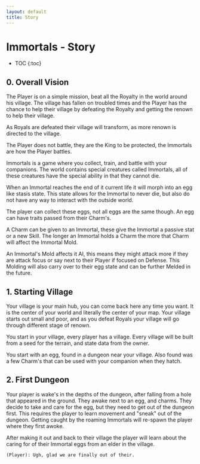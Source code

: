 ```yaml
---
layout: default
title: Story
---
```


# Immortals - Story

-   TOC
{:toc}

## 0. Overall Vision

The Player is on a simple mission, beat all the Royalty in the world around his village. The village has fallen on troubled times and the Player has the chance to help their village by defeating the Royalty and getting the renown to help their village.

As Royals are defeated their village will transform, as more renown is directed to the village.

The Player does not battle, they are the King to be protected, the Immortals are how the Player battles.

Immortals is a game where you collect, train, and battle with your companions. The world contains special creatures called Immortals, all of these creatures have the special ability in that they cannot die.

When an Immortal reaches the end of it current life it will morph into an egg like stasis state. This state allows for the Immortal to never die, but also do not have any way to interact with the outside world.

The player can collect these eggs, not all eggs are the same though. An egg can have traits passed from their Charm's.

A Charm can be given to an Immortal, these give the Immortal a passive stat or a new Skill. The longer an Immortal holds a Charm the more that Charm will affect the Immortal Mold.

An Immortal's Mold affects it AI, this means they might attack more if they are attack focus or say next to their Player if focused on Defense. This Molding will also carry over to their egg state and can be further Melded in the future.

## 1. Starting Village

Your village is your main hub, you can come back here any time you want. It is the center of your world and literally the center of your map. Your village starts out small and poor, and as you defeat Royals your village will go through different stage of renown.

You start in your village, every player has a village. Every village will be built from a seed for the terrain, and state data from the owner.

You start with an egg, found in a dungeon near your village. Also found was a few Charm's that can be used with your companion when they hatch.

## 2. First Dungeon

Your player is wake's in the depths of the dungeon, after falling from a hole that appeared in the ground.
They awake next to an egg, and charms. They decide to take and care for the egg, but they need to get out of the dungeon first. This requires the player to learn movement and "sneak" out of the dungeon. Getting caught by the roaming Immortals will re-spawn the player where they first awoke.

After making it out and back to their village the player will learn about the caring for of their Immortal eggs from an elder in the village.

```
(Player): Ugh, glad we are finally out of their.
```
